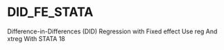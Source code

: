 # DID_FE_STATA
Difference-in-Differences (DID) Regression with Fixed effect Use reg And xtreg With STATA 18
